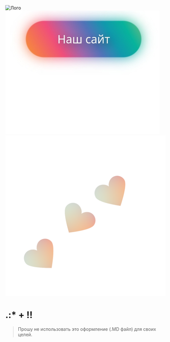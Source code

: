 ![Лого](https://cdn.glitch.me/8685b903-90ff-4ff9-bf0c-7a995b173fee%2FF4677E91-21D8-4883-B324-1CCAB4DF5D20.png?v=1634052098051)
[![Сайт](https://github.com/AstraMarket/astraapi/blob/2ee42734b20619570c66bfb65a50b34fd47f3469/IMG_20211016_110201.jpg)](https://astraroblox.xyz/?from=github) 
![Сердечки](https://github.com/AstraMarket/AboutUs/blob/a0d7bca8b2e7f9de94babe4f8dc8a5a001755dac/%D0%9D%D0%BE%D0%B2%D1%8B%D0%B9%20%D0%BF%D1%80%D0%BE%D0%B5%D0%BA%D1%82%2040%20%5B7F652E3%5D.png)
# .:* + !!
> Прошу не использовать это оформление (.MD файл) для своих целей.
